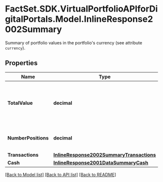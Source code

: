 # FactSet.SDK.VirtualPortfolioAPIforDigitalPortals.Model.InlineResponse2002Summary
Summary of portfolio values in the portfolio's currency (see attribute `currency`).

## Properties

Name | Type | Description | Notes
------------ | ------------- | ------------- | -------------
**TotalValue** | **decimal** | The total portfolio value, including the current cash amount. | [optional] 
**NumberPositions** | **decimal** | Number of positions in the portfolio. | [optional] 
**Transactions** | [**InlineResponse2002SummaryTransactions**](InlineResponse2002SummaryTransactions.md) |  | [optional] 
**Cash** | [**InlineResponse2001DataSummaryCash**](InlineResponse2001DataSummaryCash.md) |  | [optional] 

[[Back to Model list]](../README.md#documentation-for-models) [[Back to API list]](../README.md#documentation-for-api-endpoints) [[Back to README]](../README.md)

